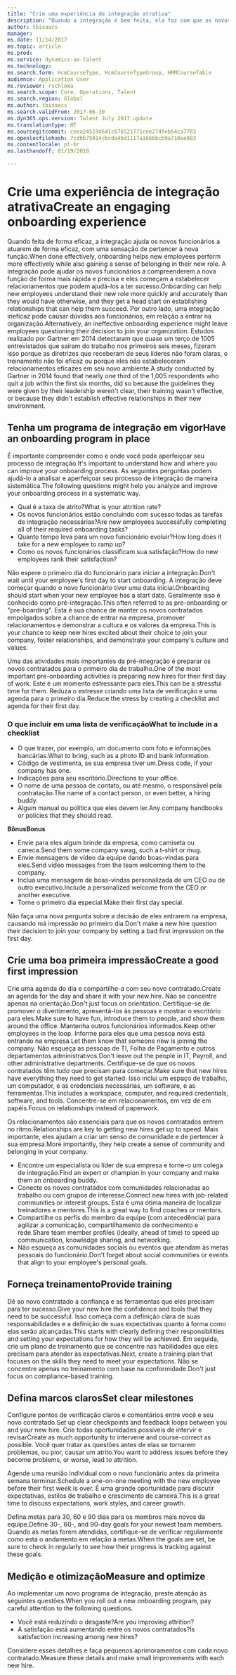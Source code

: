 ```yaml
---
title: "Crie uma experiência de integração atrativa"
description: "Quando a integração é bem feita, ela faz com que os novos funcionários sintam que pertencem à nova organização."
author: tbisaacs
manager: 
ms.date: 11/14/2017
ms.topic: article
ms.prod: 
ms.service: dynamics-ax-talent
ms.technology: 
ms.search.form: HcmCourseType, HcmCourseTypeGroup, HRMCourseTable
audience: Application User
ms.reviewer: rschloma
ms.search.scope: Core, Operations, Talent
ms.search.region: Global
ms.author: tbisaacs
ms.search.validFrom: 2017-06-30
ms.dyn365.ops.version: Talent July 2017 update
ms.translationtype: HT
ms.sourcegitcommit: ceea24519d641c676521771cee274feb64ca7783
ms.openlocfilehash: 7cdbb75014cbcda46d1117a1666bcb9a710ae803
ms.contentlocale: pt-br
ms.lasthandoff: 01/19/2018

---
```


# <a name="create-an-engaging-onboarding-experience"></a><span data-ttu-id="78391-103">Crie uma experiência de integração atrativa</span><span class="sxs-lookup"><span data-stu-id="78391-103">Create an engaging onboarding experience</span></span>

<span data-ttu-id="78391-104">Quando feita de forma eficaz, a integração ajuda os novos funcionários a atuarem de forma eficaz, com uma sensação de pertencer à nova função.</span><span class="sxs-lookup"><span data-stu-id="78391-104">When done effectively, onboarding helps new employees perform more effectively while also gaining a sense of belonging in their new role.</span></span> <span data-ttu-id="78391-105">A integração pode ajudar os novos funcionários a compreenderem a nova função de forma mais rápida e precisa e eles começam a estabelecer relacionamentos que podem ajudá-los a ter sucesso.</span><span class="sxs-lookup"><span data-stu-id="78391-105">Onboarding can help new employees understand their new role more quickly and accurately than they would have otherwise, and they get a head start on establishing relationships that can help them succeed.</span></span> <span data-ttu-id="78391-106">Por outro lado, uma integração ineficaz pode causar dúvidas aos funcionários, em relação a entrar na organização.</span><span class="sxs-lookup"><span data-stu-id="78391-106">Alternatively, an ineffective onboarding experience might leave employees questioning their decision to join your organization.</span></span> <span data-ttu-id="78391-107">Estudos realizado por Gartner em 2014 detectaram que quase um terço de 1005 entrevistados que saíram do trabalho nos primeiros seis meses, fizeram isso porque as diretrizes que receberam de seus líderes não foram claras, o treinamento não foi eficaz ou porque eles não estabeleceram relacionamentos eficazes em seu novo ambiente.</span><span class="sxs-lookup"><span data-stu-id="78391-107">A study conducted by Gartner in 2014 found that nearly one third of the 1,005 respondents who quit a job within the first six months, did so because the guidelines they were given by their leadership weren't clear, their training wasn't effective, or because they didn't establish effective relationships in their new environment.</span></span>

## <a name="have-an-onboarding-program-in-place"></a><span data-ttu-id="78391-108">Tenha um programa de integração em vigor</span><span class="sxs-lookup"><span data-stu-id="78391-108">Have an onboarding program in place</span></span>
<span data-ttu-id="78391-109">É importante compreender como e onde você pode aperfeiçoar seu processo de integração.</span><span class="sxs-lookup"><span data-stu-id="78391-109">It's important to understand how and where you can improve your onboarding process.</span></span> <span data-ttu-id="78391-110">As seguintes perguntas podem ajudá-lo a analisar e aperfeiçoar seu processo de integração de maneira sistemática.</span><span class="sxs-lookup"><span data-stu-id="78391-110">The following questions might help you analyze and improve your onboarding process in a systematic way.</span></span>

- <span data-ttu-id="78391-111">Qual é a taxa de atrito?</span><span class="sxs-lookup"><span data-stu-id="78391-111">What is your attrition rate?</span></span>
- <span data-ttu-id="78391-112">Os novos funcionários estão concluindo com sucesso todas as tarefas de integração necessárias?</span><span class="sxs-lookup"><span data-stu-id="78391-112">Are new employees successfully completing all of their required onboarding tasks?</span></span>
- <span data-ttu-id="78391-113">Quanto tempo leva para um novo funcionário evoluir?</span><span class="sxs-lookup"><span data-stu-id="78391-113">How long does it take for a new employee to ramp up?</span></span>
- <span data-ttu-id="78391-114">Como os novos funcionários classificam sua satisfação?</span><span class="sxs-lookup"><span data-stu-id="78391-114">How do new employees rank their satisfaction?</span></span>

<span data-ttu-id="78391-115">Não espere o primeiro dia do funcionário para iniciar a integração.</span><span class="sxs-lookup"><span data-stu-id="78391-115">Don't wait until your employee's first day to start onboarding.</span></span> <span data-ttu-id="78391-116">A integração deve começar quando o novo funcionário tiver uma data inicial.</span><span class="sxs-lookup"><span data-stu-id="78391-116">Onboarding should start when your new employee has a start date.</span></span> <span data-ttu-id="78391-117">Geralmente isso é conhecido como pré-integração.</span><span class="sxs-lookup"><span data-stu-id="78391-117">This often referred to as pre-onboarding or "pre-boarding".</span></span> <span data-ttu-id="78391-118">Esta é sua chance de manter os novos contratados empolgados sobre a chance de entrar na empresa, promover relacionamentos e demonstrar a cultura e os valores da empresa.</span><span class="sxs-lookup"><span data-stu-id="78391-118">This is your chance to keep new hires excited about their choice to join your company, foster relationships, and demonstrate your company's culture and values.</span></span>

<span data-ttu-id="78391-119">Uma das atividades mais importantes da pré-integração é preparar os novos contratados para o primeiro dia de trabalho.</span><span class="sxs-lookup"><span data-stu-id="78391-119">One of the most important pre-onboarding activities is preparing new hires for their first day of work.</span></span> <span data-ttu-id="78391-120">Este é um momento estressante para eles.</span><span class="sxs-lookup"><span data-stu-id="78391-120">This can be a stressful time for them.</span></span> <span data-ttu-id="78391-121">Reduza o estresse criando uma lista de verificação e uma agenda para o primeiro dia.</span><span class="sxs-lookup"><span data-stu-id="78391-121">Reduce the stress by creating a checklist and agenda for their first day.</span></span>

### <a name="what-to-include-in-a-checklist"></a><span data-ttu-id="78391-122">O que incluir em uma lista de verificação</span><span class="sxs-lookup"><span data-stu-id="78391-122">What to include in a checklist</span></span>

- <span data-ttu-id="78391-123">O que trazer, por exemplo, um documento com foto e informações bancárias.</span><span class="sxs-lookup"><span data-stu-id="78391-123">What to bring, such as a photo ID and bank information.</span></span>
- <span data-ttu-id="78391-124">Código de vestimenta, se sua empresa tiver um.</span><span class="sxs-lookup"><span data-stu-id="78391-124">Dress code, if your company has one.</span></span>
- <span data-ttu-id="78391-125">Indicações para seu escritório.</span><span class="sxs-lookup"><span data-stu-id="78391-125">Directions to your office.</span></span>
- <span data-ttu-id="78391-126">O nome de uma pessoa de contato, ou até mesmo, o responsável pela contratação.</span><span class="sxs-lookup"><span data-stu-id="78391-126">The name of a contact person, or even better, a hiring buddy.</span></span>
- <span data-ttu-id="78391-127">Algum manual ou política que eles devem ler.</span><span class="sxs-lookup"><span data-stu-id="78391-127">Any company handbooks or policies that they should read.</span></span>

<span data-ttu-id="78391-128">**Bônus**</span><span class="sxs-lookup"><span data-stu-id="78391-128">**Bonus**</span></span>

- <span data-ttu-id="78391-129">Envie para eles algum brinde da empresa, como camiseta ou caneca.</span><span class="sxs-lookup"><span data-stu-id="78391-129">Send them some company swag, such a t-shirt or mug.</span></span>
- <span data-ttu-id="78391-130">Envie mensagens de vídeo da equipe dando boas-vindas para eles.</span><span class="sxs-lookup"><span data-stu-id="78391-130">Send video messages from the team welcoming them to the company.</span></span>
- <span data-ttu-id="78391-131">Inclua uma mensagem de boas-vindas personalizada de um CEO ou de outro executivo.</span><span class="sxs-lookup"><span data-stu-id="78391-131">Include a personalized welcome from the CEO or another executive.</span></span>
- <span data-ttu-id="78391-132">Torne o primeiro dia especial.</span><span class="sxs-lookup"><span data-stu-id="78391-132">Make their first day special.</span></span>

<span data-ttu-id="78391-133">Não faça uma nova pergunta sobre a decisão de eles entrarem na empresa, causando má impressão no primeiro dia.</span><span class="sxs-lookup"><span data-stu-id="78391-133">Don't make a new hire question their decision to join your company by setting a bad first impression on the first day.</span></span>

## <a name="create-a-good-first-impression"></a><span data-ttu-id="78391-134">Crie uma boa primeira impressão</span><span class="sxs-lookup"><span data-stu-id="78391-134">Create a good first impression</span></span>

<span data-ttu-id="78391-135">Crie uma agenda do dia e compartilhe-a com seu novo contratado.</span><span class="sxs-lookup"><span data-stu-id="78391-135">Create an agenda for the day and share it with your new hire.</span></span> <span data-ttu-id="78391-136">Não se concentre apenas na orientação.</span><span class="sxs-lookup"><span data-stu-id="78391-136">Don't just focus on orientation.</span></span> <span data-ttu-id="78391-137">Certifique-se de promover o divertimento, apresentá-los às pessoas e mostrar o escritório para eles.</span><span class="sxs-lookup"><span data-stu-id="78391-137">Make sure to have fun, introduce them to people, and show them around the office.</span></span> <span data-ttu-id="78391-138">Mantenha outros funcionários informados.</span><span class="sxs-lookup"><span data-stu-id="78391-138">Keep other employees in the loop.</span></span> <span data-ttu-id="78391-139">Informe para eles que uma pessoa nova está entrando na empresa.</span><span class="sxs-lookup"><span data-stu-id="78391-139">Let them know that someone new is joining the company.</span></span> <span data-ttu-id="78391-140">Não esqueça as pessoas de TI, Folha de Pagamento e outros departamentos administrativos.</span><span class="sxs-lookup"><span data-stu-id="78391-140">Don't leave out the people in IT, Payroll, and other administrative departments.</span></span> <span data-ttu-id="78391-141">Certifique-se de que os novos contratados têm tudo que precisam para começar.</span><span class="sxs-lookup"><span data-stu-id="78391-141">Make sure that new hires have everything they need to get started.</span></span> <span data-ttu-id="78391-142">Isso inclui um espaço de trabalho, um computador, e as credenciais necessárias, um software, e as ferramentas.</span><span class="sxs-lookup"><span data-stu-id="78391-142">This includes a workspace, computer, and required credentials, software, and tools.</span></span> <span data-ttu-id="78391-143">Concentre-se em relacionamentos, em vez de em papéis.</span><span class="sxs-lookup"><span data-stu-id="78391-143">Focus on relationships instead of paperwork.</span></span>

<span data-ttu-id="78391-144">Os relacionamentos são essenciais para que os novos contratados entrem no ritmo.</span><span class="sxs-lookup"><span data-stu-id="78391-144">Relationships are key to getting new hires get up to speed.</span></span> <span data-ttu-id="78391-145">Mais importante, eles ajudam a criar um senso de comunidade e de pertencer à sua empresa.</span><span class="sxs-lookup"><span data-stu-id="78391-145">More importantly, they help create a sense of community and belonging in your company.</span></span>

- <span data-ttu-id="78391-146">Encontre um especialista ou líder de sua empresa e torne-o um colega de integração.</span><span class="sxs-lookup"><span data-stu-id="78391-146">Find an expert or champion in your company and make them an onboarding buddy.</span></span>
- <span data-ttu-id="78391-147">Conecte os novos contratados com comunidades relacionadas ao trabalho ou com grupos de interesse.</span><span class="sxs-lookup"><span data-stu-id="78391-147">Connect new hires with job-related communities or interest groups.</span></span> <span data-ttu-id="78391-148">Esta é uma ótima maneira de localizar treinadores e mentores.</span><span class="sxs-lookup"><span data-stu-id="78391-148">This is a great way to find coaches or mentors.</span></span>
- <span data-ttu-id="78391-149">Compartilhe os perfis do membro da equipe (com antecedência) para agilizar a comunicação, compartilhamento de conhecimento e rede.</span><span class="sxs-lookup"><span data-stu-id="78391-149">Share team member profiles (ideally, ahead of time) to speed up communication, knowledge sharing, and networking.</span></span>
- <span data-ttu-id="78391-150">Não esqueça as comunidades sociais ou eventos que atendam às metas pessoais do funcionário.</span><span class="sxs-lookup"><span data-stu-id="78391-150">Don't forget about social communities or events that align to your employee's personal goals.</span></span>

## <a name="provide-training"></a><span data-ttu-id="78391-151">Forneça treinamento</span><span class="sxs-lookup"><span data-stu-id="78391-151">Provide training</span></span>

<span data-ttu-id="78391-152">Dê ao novo contratado a confiança e as ferramentas que eles precisam para ter sucesso.</span><span class="sxs-lookup"><span data-stu-id="78391-152">Give your new hire the confidence and tools that they need to be successful.</span></span> <span data-ttu-id="78391-153">Isso começa com a definição clara de suas responsabilidades e a definição de suas expectativas quanto à forma como elas serão alcançadas.</span><span class="sxs-lookup"><span data-stu-id="78391-153">This starts with clearly defining their responsibilities and setting your expectations for how they will be achieved.</span></span> <span data-ttu-id="78391-154">Em seguida, crie um plano de treinamento que se concentre nas habilidades que eles precisam para atender às expectativas.</span><span class="sxs-lookup"><span data-stu-id="78391-154">Next, create a training plan that focuses on the skills they need to meet your expectations.</span></span> <span data-ttu-id="78391-155">Não se concentre apenas no treinamento com base na conformidade.</span><span class="sxs-lookup"><span data-stu-id="78391-155">Don't just focus on compliance-based training.</span></span>

## <a name="set-clear-milestones"></a><span data-ttu-id="78391-156">Defina marcos claros</span><span class="sxs-lookup"><span data-stu-id="78391-156">Set clear milestones</span></span>

<span data-ttu-id="78391-157">Configure pontos de verificação claros e comentários entre você e seu novo contratado.</span><span class="sxs-lookup"><span data-stu-id="78391-157">Set up clear checkpoints and feedback loops between you and your new hire.</span></span> <span data-ttu-id="78391-158">Crie todas oportunidades possíveis de intervir e revisar</span><span class="sxs-lookup"><span data-stu-id="78391-158">Create as much opportunity to intervene and course-correct as possible.</span></span> <span data-ttu-id="78391-159">Você quer tratar as questões antes de elas se tornarem problemas, ou pior, causar um atrito.</span><span class="sxs-lookup"><span data-stu-id="78391-159">You want to address issues before they become problems, or worse, lead to attrition.</span></span>

<span data-ttu-id="78391-160">Agende uma reunião individual com o novo funcionário antes da primeira semana terminar.</span><span class="sxs-lookup"><span data-stu-id="78391-160">Schedule a one-on-one meeting with the new employee before their first week is over.</span></span> <span data-ttu-id="78391-161">É uma grande oportunidade para discutir expectativas, estilos de trabalho e crescimento de carreira.</span><span class="sxs-lookup"><span data-stu-id="78391-161">This is a great time to discuss expectations, work styles, and career growth.</span></span>

<span data-ttu-id="78391-162">Defina metas para 30, 60 e 90 dias para os membros mais novos da equipe.</span><span class="sxs-lookup"><span data-stu-id="78391-162">Define 30-, 60-, and 90-day goals for your newest team members.</span></span> <span data-ttu-id="78391-163">Quando as metas forem atendidas, certifique-se de verificar regularmente como está o andamento em relação à metas.</span><span class="sxs-lookup"><span data-stu-id="78391-163">When the goals are set, be sure to check in regularly to see how their progress is tracking against these goals.</span></span>

## <a name="measure-and-optimize"></a><span data-ttu-id="78391-164">Medição e otimização</span><span class="sxs-lookup"><span data-stu-id="78391-164">Measure and optimize</span></span>

<span data-ttu-id="78391-165">Ao implementar um novo programa de integração, preste atenção às seguintes questões.</span><span class="sxs-lookup"><span data-stu-id="78391-165">When you roll out a new onboarding program, pay careful attention to the following questions.</span></span> 

- <span data-ttu-id="78391-166">Você está reduzindo o desgaste?</span><span class="sxs-lookup"><span data-stu-id="78391-166">Are you improving attrition?</span></span>
- <span data-ttu-id="78391-167">A satisfação está aumentando entre os novos contratados?</span><span class="sxs-lookup"><span data-stu-id="78391-167">Is satisfaction increasing among new hires?</span></span> 

<span data-ttu-id="78391-168">Considere esses detalhes e faça pequenos aprimoramentos com cada novo contratado.</span><span class="sxs-lookup"><span data-stu-id="78391-168">Measure these details and make small improvements with each new hire.</span></span>


